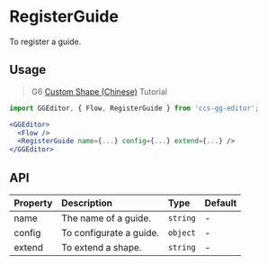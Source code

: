 # RegisterGuide

To register a guide.

## Usage

> G6 [Custom Shape (Chinese)](https://antv.alipay.com/zh-cn/g6/1.x/tutorial/custom-shape.html) Tutorial

```jsx
import GGEditor, { Flow, RegisterGuide } from 'ccs-gg-editor';

<GGEditor>
  <Flow />
  <RegisterGuide name={...} config={...} extend={...} />
</GGEditor>
```

## API

| Property | Description | Type | Default |
| :--- | :--- | :--- | :--- |
| name | The name of a guide. | `string` | - |
| config | To configurate a guide. | `object` | - |
| extend | To extend a shape. | `string` | - |
